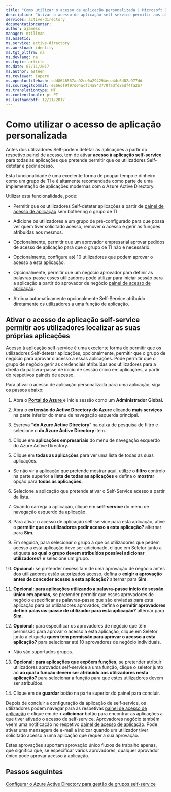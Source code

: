 ```yaml
---
title: "Como utilizar o acesso de aplicação personalizada | Microsoft Docs"
description: "Ativar o acesso de aplicação self-service permitir aos utilizadores localizar as suas próprias aplicações"
services: active-directory
documentationcenter: 
author: ajamess
manager: mtillman
ms.assetid: 
ms.service: active-directory
ms.workload: identity
ms.tgt_pltfrm: na
ms.devlang: na
ms.topic: article
ms.date: 07/11/2017
ms.author: asteen
ms.reviewer: japere
ms.openlocfilehash: cdd8646557aa92ce0a294294ece44c6d02a977dd
ms.sourcegitcommit: e266df9f97d04acfc4a843770fadfd8edf4fa2b7
ms.translationtype: MT
ms.contentlocale: pt-PT
ms.lasthandoff: 12/11/2017
---
```

# <a name="how-to-use-self-service-application-access"></a>Como utilizar o acesso de aplicação personalizada

Antes dos utilizadores Self-podem detetar as aplicações a partir do respetivo painel de acesso, tem de ativar **acesso à aplicação self-service** para todas as aplicações que pretende permitir que os utilizadores Self-detetar e pedir acesso.

Esta funcionalidade é uma excelente forma de poupar tempo e dinheiro como um grupo de TI e é altamente recomendada como parte de uma implementação de aplicações modernas com o Azure Active Directory.

Utilizar esta funcionalidade, pode:

-   Permitir que os utilizadores Self-detetar aplicações a partir de [painel de acesso de aplicação](https://myapps.microsoft.com/) sem bothering o grupo de TI.

-   Adicione os utilizadores a um grupo de pré-configurado para que possa ver quem tiver solicitado acesso, remover o acesso e gerir as funções atribuídas aos mesmos.

-   Opcionalmente, permitir que um aprovador empresarial aprovar pedidos de acesso de aplicação para que o grupo de TI não é necessário.

-   Opcionalmente, configure até 10 utilizadores que podem aprovar o acesso a esta aplicação.

-   Opcionalmente, permitir que um negócio aprovador para definir as palavras-passe esses utilizadores pode utilizar para iniciar sessão para a aplicação a partir do aprovador de negócio [painel de acesso de aplicação](https://myapps.microsoft.com/).

-   Atribua automaticamente opcionalmente Self-Service atribuído diretamente os utilizadores a uma função de aplicação.

## <a name="enable-self-service-application-access-to-allow-users-to-find-their-own-applications"></a>Ativar o acesso de aplicação self-service permitir aos utilizadores localizar as suas próprias aplicações

Acesso à aplicação self-service é uma excelente forma de permitir que os utilizadores Self-detetar aplicações, opcionalmente, permitir que o grupo de negócio para aprovar o acesso a essas aplicações. Pode permitir que o grupo de negócio gerir as credenciais atribuídas aos utilizadores para a direita da palavra-passe de início de sessão único em aplicações, a partir do respetivos painéis de acesso.

Para ativar o acesso de aplicação personalizada para uma aplicação, siga os passos abaixo:

1.  Abra o [ **Portal do Azure** ](https://portal.azure.com/) e inicie sessão como um **Administrador Global.**

2.  Abra o **extensão do Active Directory do Azure** clicando **mais serviços** na parte inferior do menu de navegação esquerda principal.

3.  Escreva **"do Azure Active Directory**" na caixa de pesquisa de filtro e selecione o **do Azure Active Directory** item.

4.  Clique em **aplicações empresariais** do menu de navegação esquerdo do Azure Active Directory.

5.  Clique em **todas as aplicações** para ver uma lista de todas as suas aplicações.

  * Se não vir a aplicação que pretende mostrar aqui, utilize o **filtro** controlo na parte superior a **lista de todas as aplicações** e defina o **mostrar** opção para **todas as aplicações.**

6.  Selecione a aplicação que pretende ativar o Self-Service acesso a partir da lista.

7.  Quando carrega a aplicação, clique em **self-service** do menu de navegação esquerdo da aplicação.

8.  Para ativar o acesso de aplicação self-service para esta aplicação, ative o **permitir que os utilizadores pedir acesso a esta aplicação?** alternar para **Sim.**

9.  Em seguida, para selecionar o grupo a que os utilizadores que pedem acesso a esta aplicação deve ser adicionado, clique em Seletor junto a etiqueta **ao qual o grupo devem atribuídos possível adicionar utilizadores?** e selecione um grupo.

10. **Opcional:** se pretender necessitam de uma aprovação de negócio antes dos utilizadores estão autorizados acesso, defina o **exigir a aprovação antes de conceder acesso a esta aplicação?** alternar para **Sim**.

11. **Opcional: para aplicações utilizando a palavra-passe início de sessão único em apenas,** se pretender permitir que esses aprovadores de negócio especificar as palavras-passe que são enviadas para esta aplicação para os utilizadores aprovados, defina o **permitir aprovadores definir palavras-passe de utilizador para esta aplicação?** alternar para **Sim**.

12. **Opcional:** para especificar os aprovadores de negócio que têm permissão para aprovar o acesso a esta aplicação, clique em Seletor junto a etiqueta **quem tem permissão para aprovar o acesso a esta aplicação?** para selecionar até 10 aprovadores de negócio individuais.

   * Não são suportados grupos.

13. **Opcional:** **para aplicações que expõem funções**, se pretender atribuir utilizadores aprovados self-service a uma função, clique o seletor junto ao **ao qual a função devem ser atribuído aos utilizadores nesta aplicação?** para selecionar a função para que estes utilizadores devem ser atribuídos.

14. Clique em de **guardar** botão na parte superior do painel para concluir.

Depois de concluir a configuração da aplicação de self-service, os utilizadores podem navegar para as respetivas [painel de acesso de aplicação](https://myapps.microsoft.com/) e clique em de **+ adicionar** botão para encontrar as aplicações a que tiver ativado o acesso de self-service. Aprovadores negócio também veem uma notificação no respetivo [painel de acesso de aplicação](https://myapps.microsoft.com/). Pode ativar uma mensagem de e-mail a indicar quando um utilizador tiver solicitado acesso a uma aplicação que requer a sua aprovação. 

Estas aprovações suportam aprovação único fluxos de trabalho apenas, que significa que, se especificar vários aprovadores, qualquer aprovador único pode aprovar acesso à aplicação.

## <a name="next-steps"></a>Passos seguintes
[Configurar o Azure Active Directory para gestão de grupos self-service](active-directory-accessmanagement-self-service-group-management.md)
